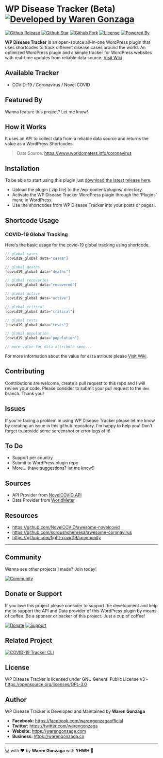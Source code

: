 # WP Disease Tracker (Beta) [![Developed by Waren Gonzaga](https://img.shields.io/badge/Developed%20by-Waren%20Gonzaga-blue.svg?longCache=true&style=for-the-badge)](https://facebook.com/warengonzagaofficial)

[![Github Release](https://img.shields.io/github/release/warengonzaga/wp-disease-tracker.svg?style=for-the-badge)](https://github.com/warengonzaga/wp-disease-tracker/releases) [![Github Star](https://img.shields.io/github/stars/warengonzaga/wp-disease-tracker.svg?style=for-the-badge)](https://github.com/warengonzaga/wp-disease-tracker) [![Github Fork](https://img.shields.io/github/forks/warengonzaga/wp-disease-tracker.svg?style=for-the-badge)](https://github.com/warengonzaga/wp-disease-tracker) [![License](https://img.shields.io/github/license/warengonzaga/wp-disease-tracker.svg?style=for-the-badge)](https://github.com/warengonzaga/wp-disease-tracker) [![Powered By](https://img.shields.io/badge/Powered%20By-WordPress-blue.svg?style=for-the-badge)](https://wordpress.org)

**WP Disease Tracker** is an open-source all-in-one WordPress plugin that uses shortcodes to track different disease cases around the world. An optimized WordPress plugin and a simple tracker for WordPress websites with real-time updates from reliable data source. [Visit Wiki](https://github.com/warengonzaga/wp-disease-tracker/wiki)

## Available Tracker

- COVID-19 / Coronavirus / Novel COVID

## Featured By

Wanna feature this project? Let me know!

## How it Works

It uses an API to collect data from a reliable data source and returns the value as a WordPress Shortcodes.

> Data Source: <https://www.worldometers.info/coronavirus>

## Installation

To be able to start using this plugin just [download the latest release here](https://github.com/warengonzaga/wp-disease-tracker/releases/latest).

- Upload the plugin (.zip file) to the /wp-content/plugins/ directory.
- Activate the WP Disease Tracker WordPress plugin through the ‘Plugins’ menu in WordPress.
- Use the shortcodes from WP Disease Tracker into your posts or pages..

## Shortcode Usage

### COVID-19 Global Tracking

Here's the basic usage for the covid-19 global tracking using shortcode.

```php
// global cases
[covid19_global data="cases"]

// global deaths
[covid19_global data="deaths"]

// global recoveries
[covid19_global data="recovered"]

// global active
[covid19_global data="active"]

// global critical
[covid19_global data="critical"]

// global tests
[covid19_global data="tests"]

// global population
[covid19_global data="population"]

// more value for data attribute soon...
```

For more information about the value for ``data`` atribute please [Visit Wiki](https://github.com/warengonzaga/wp-disease-tracker/wiki).

## Contributing

Contributions are welcome, create a pull request to this repo and I will review your code. Please consider to submit your pull request to the ```dev``` branch. Thank you!

## Issues

If you're facing a problem in using WP Disease Tracker please let me know by creating an issue in this github repository. I'm happy to help you! Don't forget to provide some screenshot or error logs of it!

## To Do

- Support per country
- Submit to WordPress plugin repo
- More... (have suggestions? let me know!)

## Sources

- API Provider from [NovelCOVID API](https://github.com/NovelCOVID/API)
- Data Provider from [WorldMeter](https://www.worldometers.info/coronavirus)

## Resources

- <https://github.com/NovelCOVID/awesome-novelcovid>
- <https://github.com/soroushchehresa/awesome-coronavirus>
- <https://github.com/fight-covid19/community>

---

## Community

Wanna see other projects I made? Join today!

[![Community](https://discordapp.com/api/guilds/659684980137656340/widget.png?style=banner3)](https://discord.link/warengonzaga)

## Donate or Support

If you love this project please consider to support the development and help me to support the API and Data provider of this WordPress plugin by means of coffee. Be a sponsor or backer of this project. Just a cup of coffee!

[![Donate](https://img.shields.io/badge/Donate-PayPal-blue.svg?style=for-the-badge)](https://paypal.me/warengonzagaofficial) [![Support](https://img.shields.io/badge/Support-Buy%20Me%20A%20Coffee-orange.svg?style=for-the-badge)](https://buymeacoff.ee/warengonzaga)

## Related Project

[![COVID-19 Tracker CLI](https://readme-stats.warengonzaga.com/api/pin/?username=trackercli&repo=covid19-tracker-cli)](https://github.com/trackercli/covid19-tracker-cli)

## License

WP Disease Tracker is licensed under GNU General Public License v3 - <https://opensource.org/licenses/GPL-3.0>

## Author

WP Disease Tracker is Developed and Maintained by **Waren Gonzaga**

- **Facebook:** <https://facebook.com/warengonzagaofficial>
- **Twitter:** <https://twitter.com/warengonzaga>
- **Website:** <https://warengonzaga.com>
- **Business:** <https://warengonzaga.co>

---

:computer: with :heart: by **Waren Gonzaga** with **YHWH** :pray:

